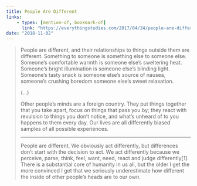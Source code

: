 ```yaml
---
title: People Are Different
links:
    - types: [mention-of, bookmark-of]
      link: "https://everythingstudies.com/2017/04/24/people-are-different/"
date: "2018-11-02"
---
```


> People are different, and their relationships to things outside them are different. Something to someone is something else to someone else. Someone’s comfortable warmth is someone else’s sweltering heat. Someone’s bright illumination is someone else’s blinding light. Someone’s tasty snack is someone else’s source of nausea, someone’s crushing boredom someone else’s sweet relaxation.
>
> (...)
>
> Other people’s minds are a foreign country. They put things together that you take apart, focus on things that pass you by; they react with revulsion to things you don’t notice, and what’s unheard of to you happens to them every day. Our lives are all differently biased samples of all possible experiences.
>
> ---
>
> People are different. We obviously act differently, but differences don’t start with the decision to act. We act differently because we perceive, parse, think, feel, want, need, react and judge differently[1]. There is a substantial core of humanity in us all, but the older I get the more convinced I get that we seriously underestimate how different the inside of other people’s heads are to our own.
